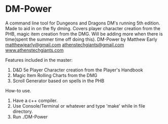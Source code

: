 # DM-Power
A command line tool for Dungeons and Dragons DM's running 5th edition. Made to aid in on the fly dming. Covers player character creation from the PHB, magic item creation from the DMG. Will be adding more when there is time(spent the summer time off doing this).
DM-Power by Matthew Early
matthewjearly@gmail.com
athenstechgiants@gmail.com
www.athenstechgiants.com


Features included in the master:

1. D&D 5e Player Character creation from the Player's Handbook
2. Magic Item Rolling Charts from the DMG
3. Scroll Generator based on spells in the PHB


How-to use.

1. Have a c++ compiler.
2. Use Console/Terminal or whatever and type 'make' while in file directory.
3. Run ./DM-Power

